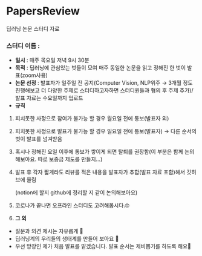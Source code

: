 # PapersReview
딥러닝 논문 스터디 자료

### 스터디 이름 :

- **일시** : 매주 목요일 저녁 9시 30분
- **목적** : 딥러닝에 관심있는 벗들이 모여 매주 동일한 논문을 읽고 정해진 한 벗이 발표(zoom사용)
- **논문 선정** : 발표자가 일주일 전 공지(Computer Vision, NLP위주 → 3개월 정도 진행해보고 더 다양한 주제로 스터디하고자하면 스터디원들과 협의 후 주제 추가)/ 발표 자료는 수요일까지 업로드
- **규칙**
1. 피치못한 사정으로 참여가 불가능 할 경우 월요일 전에 통보(발표자 외)
2. 피치못한 사정으로 발표가 불가능 할 경우 일요일 전에 통보(발표자) → 다른 순서의 벗이 발표를 넘겨받음
3. 혹시나 정해진 요일 이후에 통보가 쌓이게 되면 탈퇴를 권장함(이 부분은 함께 논의해보아요. 따로 보증금 제도를 만들지...)
4. 발표 후 각자 짧게라도 리뷰를 적은 내용을 발표자가 추합(발표 자료 포함)해서 깃허브에 올림

    (notion에 할지 github에 정리할 지 같이 논의해보아요)

5. 코로나가 끝나면 오프라인 스터디도 고려해봅시다.🤓

6. **그 외**

- 질문과 의견 제시는 자유롭게 🧐
- 딥러닝계의 우리들의 생태계를 만들어 보아요 🤪
- 우선 방장인 제가 처음 발표를 맡겠습니다. 발표 순서는 제비뽑기를 하도록 해요🙉
